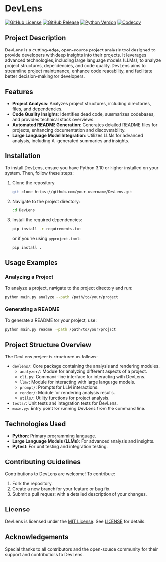 # DevLens
[![GitHub License](https://img.shields.io/github/license/your-username/DevLens)](https://github.com/your-username/DevLens/blob/main/LICENSE)
[![GitHub Release](https://img.shields.io/github/v/release/your-username/DevLens)](https://github.com/your-username/DevLens/releases)
[![Python Version](https://img.shields.io/badge/python-3.10%20%7C%203.11%20%7C%203.12-blue)](https://www.python.org/downloads/)
[![Codecov](https://codecov.io/gh/your-username/DevLens/graph/badge.svg?token=your-token)](https://codecov.io/gh/your-username/DevLens)

## Project Description
DevLens is a cutting-edge, open-source project analysis tool designed to provide developers with deep insights into their projects. It leverages advanced technologies, including large language models (LLMs), to analyze project structures, dependencies, and code quality. DevLens aims to streamline project maintenance, enhance code readability, and facilitate better decision-making for developers.

## Features
- **Project Analysis**: Analyzes project structures, including directories, files, and dependencies.
- **Code Quality Insights**: Identifies dead code, summarizes codebases, and provides technical stack overviews.
- **Automated README Generation**: Generates detailed README files for projects, enhancing documentation and discoverability.
- **Large Language Model Integration**: Utilizes LLMs for advanced analysis, including AI-generated summaries and insights.

## Installation
To install DevLens, ensure you have Python 3.10 or higher installed on your system. Then, follow these steps:

1. Clone the repository:
   ```bash
   git clone https://github.com/your-username/DevLens.git
   ```
2. Navigate to the project directory:
   ```bash
   cd DevLens
   ```
3. Install the required dependencies:
   ```bash
   pip install -r requirements.txt
   ```
   or if you're using `pyproject.toml`:
   ```bash
   pip install .
   ```

## Usage Examples
### Analyzing a Project
To analyze a project, navigate to the project directory and run:
```bash
python main.py analyze --path /path/to/your/project
```
### Generating a README
To generate a README for your project, use:
```bash
python main.py readme --path /path/to/your/project
```

## Project Structure Overview
The DevLens project is structured as follows:
- `devlens/`: Core package containing the analysis and rendering modules.
  - `analyzer/`: Module for analyzing different aspects of a project.
  - `cli.py`: Command-line interface for interacting with DevLens.
  - `llm/`: Module for interacting with large language models.
  - `prompt/`: Prompts for LLM interactions.
  - `render/`: Module for rendering analysis results.
  - `utils/`: Utility functions for project analysis.
- `tests/`: Unit tests and integration tests for DevLens.
- `main.py`: Entry point for running DevLens from the command line.

## Technologies Used
- **Python**: Primary programming language.
- **Large Language Models (LLMs)**: For advanced analysis and insights.
- **Pytest**: For unit testing and integration testing.

## Contributing Guidelines
Contributions to DevLens are welcome! To contribute:
1. Fork the repository.
2. Create a new branch for your feature or bug fix.
3. Submit a pull request with a detailed description of your changes.

## License
DevLens is licensed under the [MIT License](https://opensource.org/licenses/MIT). See [LICENSE](https://github.com/your-username/DevLens/blob/main/LICENSE) for details.

## Acknowledgements
Special thanks to all contributors and the open-source community for their support and contributions to DevLens.